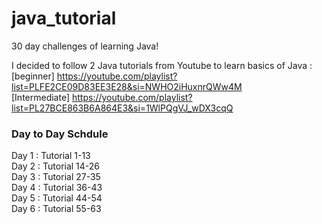 # java_tutorial  
30 day challenges of learning Java!

I decided to follow 2 Java tutorials from Youtube to learn basics of Java :  
[beginner] https://youtube.com/playlist?list=PLFE2CE09D83EE3E28&si=NWHO2iHuxnrQWw4M   
[Intermediate] https://youtube.com/playlist?list=PL27BCE863B6A864E3&si=1WlPQgVJ_wDX3cqQ

### Day to Day Schdule
Day 1 : Tutorial 1-13  
Day 2 : Tutorial 14-26  
Day 3 : Tutorial 27-35  
Day 4 : Tutorial 36-43    
Day 5 : Tutorial 44-54  
Day 6 : Tutorial 55-63  